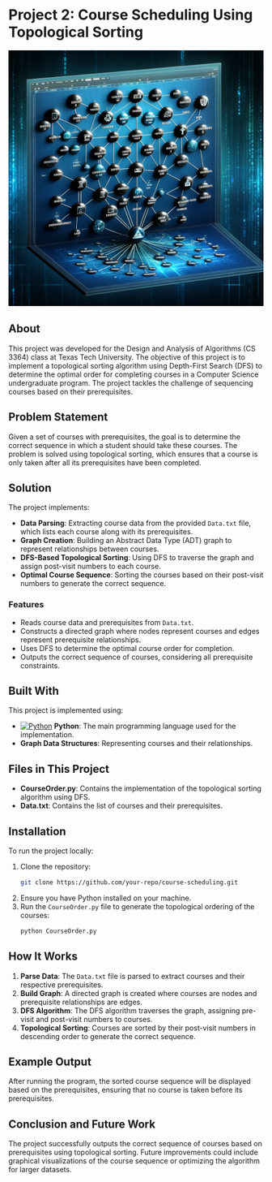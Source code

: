 # Project 2: Course Scheduling Using Topological Sorting
![Alt text](https://github.com/Dhruvbam/Design-and-Analysis-of-Algorithms/blob/main/Assignment%202%20-%20Course%20Sequencer/img.png)

## About
This project was developed for the Design and Analysis of Algorithms (CS 3364) class at Texas Tech University. The objective of this project is to implement a topological sorting algorithm using Depth-First Search (DFS) to determine the optimal order for completing courses in a Computer Science undergraduate program. The project tackles the challenge of sequencing courses based on their prerequisites.

## Problem Statement
Given a set of courses with prerequisites, the goal is to determine the correct sequence in which a student should take these courses. The problem is solved using topological sorting, which ensures that a course is only taken after all its prerequisites have been completed.

## Solution
The project implements:
- **Data Parsing**: Extracting course data from the provided `Data.txt` file, which lists each course along with its prerequisites.
- **Graph Creation**: Building an Abstract Data Type (ADT) graph to represent relationships between courses.
- **DFS-Based Topological Sorting**: Using DFS to traverse the graph and assign post-visit numbers to each course.
- **Optimal Course Sequence**: Sorting the courses based on their post-visit numbers to generate the correct sequence.

### Features
- Reads course data and prerequisites from `Data.txt`.
- Constructs a directed graph where nodes represent courses and edges represent prerequisite relationships.
- Uses DFS to determine the optimal course order for completion.
- Outputs the correct sequence of courses, considering all prerequisite constraints.

## Built With
This project is implemented using:
- <a href="https://www.python.org/" target="_blank" rel="noreferrer"><img src="https://img.shields.io/badge/Python-3670A0?style=for-the-badge&logo=python&logoColor=ffdd54" width="36" height="36" alt="Python" /></a> **Python**: The main programming language used for the implementation.
- **Graph Data Structures**: Representing courses and their relationships.

## Files in This Project
- **CourseOrder.py**: Contains the implementation of the topological sorting algorithm using DFS.
- **Data.txt**: Contains the list of courses and their prerequisites.

## Installation
To run the project locally:
1. Clone the repository:
    ```bash
    git clone https://github.com/your-repo/course-scheduling.git
    ```
2. Ensure you have Python installed on your machine.
3. Run the `CourseOrder.py` file to generate the topological ordering of the courses:
    ```bash
    python CourseOrder.py
    ```

## How It Works
1. **Parse Data**: The `Data.txt` file is parsed to extract courses and their respective prerequisites.
2. **Build Graph**: A directed graph is created where courses are nodes and prerequisite relationships are edges.
3. **DFS Algorithm**: The DFS algorithm traverses the graph, assigning pre-visit and post-visit numbers to courses.
4. **Topological Sorting**: Courses are sorted by their post-visit numbers in descending order to generate the correct sequence.

## Example Output
After running the program, the sorted course sequence will be displayed based on the prerequisites, ensuring that no course is taken before its prerequisites.

## Conclusion and Future Work
The project successfully outputs the correct sequence of courses based on prerequisites using topological sorting. Future improvements could include graphical visualizations of the course sequence or optimizing the algorithm for larger datasets.


